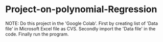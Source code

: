 # Project-on-polynomial-Regression
NOTE: Do this project in the 'Google Colab'.
First by creating list of 'Data file' in Microsoft Excel file as CVS.
Secondly import the 'Data file' in the code.
Finally run the program.
